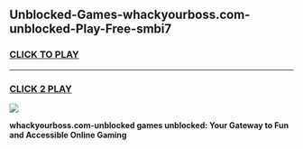 
## Unblocked-Games-whackyourboss.com-unblocked-Play-Free-smbi7
<h3>
<a href="https://premium76.site?title=whackyourboss.com-unblocked&ref=18A1">CLICK TO PLAY</a></h3>
<hr>

<h3>
<a href="https://premium76.site?title=whackyourboss.com-unblocked&ref=18A1">CLICK 2 PLAY</a>
  
</h3>

<a href="https://premium76.site?title=whackyourboss.com-unblocked&ref=18A1"><img src="https://clearcache.store/games.png"></a>


**whackyourboss.com-unblocked games unblocked: Your Gateway to Fun and Accessible Online Gaming**
